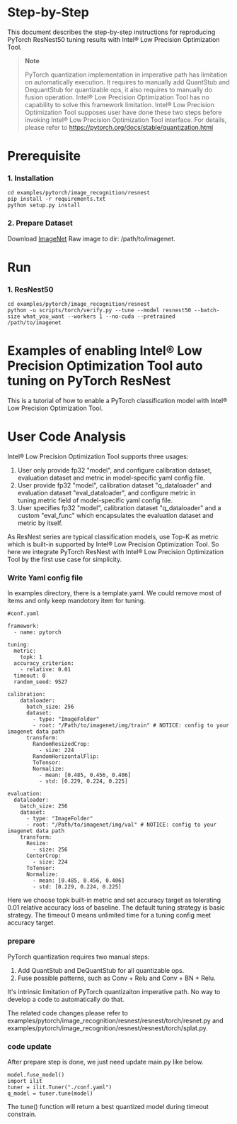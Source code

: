 Step-by-Step
============

This document describes the step-by-step instructions for reproducing PyTorch ResNest50 tuning results with Intel® Low Precision Optimization Tool.

> **Note**
>
> PyTorch quantization implementation in imperative path has limitation on automatically execution.
> It requires to manually add QuantStub and DequantStub for quantizable ops, it also requires to manually do fusion operation.
> Intel® Low Precision Optimization Tool has no capability to solve this framework limitation. Intel® Low Precision Optimization Tool supposes user have done these two steps before invoking Intel® Low Precision Optimization Tool interface.
> For details, please refer to https://pytorch.org/docs/stable/quantization.html

# Prerequisite

### 1. Installation

  ```Shell
  cd examples/pytorch/image_recognition/resnest
  pip install -r requirements.txt
  python setup.py install

  ```

### 2. Prepare Dataset

  Download [ImageNet](http://www.image-net.org/) Raw image to dir: /path/to/imagenet.


# Run

### 1. ResNest50

  ```Shell
  cd examples/pytorch/image_recognition/resnest
  python -u scripts/torch/verify.py --tune --model resnest50 --batch-size what_you_want --workers 1 --no-cuda --pretrained /path/to/imagenet
  ```

Examples of enabling Intel® Low Precision Optimization Tool auto tuning on PyTorch ResNest
=======================================================

This is a tutorial of how to enable a PyTorch classification model with Intel® Low Precision Optimization Tool.

# User Code Analysis

Intel® Low Precision Optimization Tool supports three usages:

1. User only provide fp32 "model", and configure calibration dataset, evaluation dataset and metric in model-specific yaml config file.
2. User provide fp32 "model", calibration dataset "q_dataloader" and evaluation dataset "eval_dataloader", and configure metric in tuning.metric field of model-specific yaml config file.
3. User specifies fp32 "model", calibration dataset "q_dataloader" and a custom "eval_func" which encapsulates the evaluation dataset and metric by itself.

As ResNest series are typical classification models, use Top-K as metric which is built-in supported by Intel® Low Precision Optimization Tool. So here we integrate PyTorch ResNest with Intel® Low Precision Optimization Tool by the first use case for simplicity.

### Write Yaml config file

In examples directory, there is a template.yaml. We could remove most of items and only keep mandotory item for tuning. 


```
#conf.yaml

framework:
  - name: pytorch

tuning:
  metric:
    topk: 1
  accuracy_criterion:
    - relative: 0.01
  timeout: 0
  random_seed: 9527

calibration:
    dataloader:
      batch_size: 256
      dataset:
        - type: "ImageFolder"
        - root: "/Path/to/imagenet/img/train" # NOTICE: config to your imagenet data path
      transform:
        RandomResizedCrop:
          - size: 224
        RandomHorizontalFlip:
        ToTensor:
        Normalize:
          - mean: [0.485, 0.456, 0.406]
          - std: [0.229, 0.224, 0.225]

evaluation:
  dataloader:
    batch_size: 256
    dataset:
      - type: "ImageFolder"
      - root: "/Path/to/imagenet/img/val" # NOTICE: config to your imagenet data path
    transform:
      Resize:
        - size: 256
      CenterCrop:
        - size: 224
      ToTensor:
      Normalize:
        - mean: [0.485, 0.456, 0.406]
        - std: [0.229, 0.224, 0.225]
```

Here we choose topk built-in metric and set accuracy target as tolerating 0.01 relative accuracy loss of baseline. The default tuning strategy is basic strategy. The timeout 0 means unlimited time for a tuning config meet accuracy target.

### prepare

PyTorch quantization requires two manual steps:

1. Add QuantStub and DeQuantStub for all quantizable ops.
2. Fuse possible patterns, such as Conv + Relu and Conv + BN + Relu.

It's intrinsic limitation of PyTorch quantizaiton imperative path. No way to develop a code to automatically do that.

The related code changes please refer to examples/pytorch/image_recognition/resnest/resnest/torch/resnet.py and examples/pytorch/image_recognition/resnest/resnest/torch/splat.py.

### code update

After prepare step is done, we just need update main.py like below.

```
model.fuse_model()
import ilit
tuner = ilit.Tuner("./conf.yaml")
q_model = tuner.tune(model)
```

The tune() function will return a best quantized model during timeout constrain.
